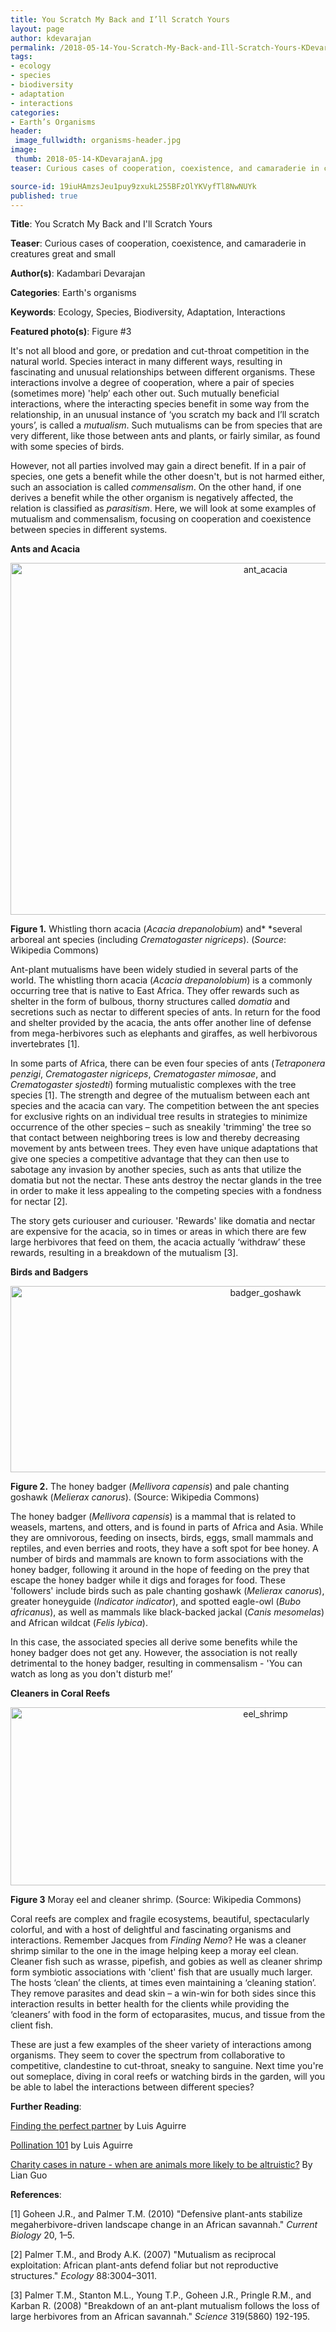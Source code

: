 ```yaml
---
title: You Scratch My Back and I’ll Scratch Yours
layout: page
author: kdevarajan
permalink: /2018-05-14-You-Scratch-My-Back-and-Ill-Scratch-Yours-KDevarajan/
tags:
- ecology
- species
- biodiversity
- adaptation
- interactions
categories:
- Earth’s Organisms
header:
 image_fullwidth: organisms-header.jpg
image:
 thumb: 2018-05-14-KDevarajanA.jpg
teaser: Curious cases of cooperation, coexistence, and camaraderie in creatures great and small.

source-id: 19iuHAmzsJeu1puy9zxukL255BFzOlYKVyfTl8NwNUYk
published: true
---
```

**Title**: You Scratch My Back and I'll Scratch Yours

**Teaser**: Curious cases of cooperation, coexistence, and camaraderie in creatures great and small

**Author(s)**: Kadambari Devarajan

**Categories**: Earth's organisms

**Keywords**: Ecology, Species, Biodiversity, Adaptation, Interactions

**Featured photo(s)**: Figure #3

It's not all blood and gore, or predation and cut-throat competition in the natural world. Species interact in many different ways, resulting in fascinating and unusual relationships between different organisms. These interactions involve a degree of cooperation, where a pair of species (sometimes more) 'help’ each other out. Such mutually beneficial interactions, where the interacting species benefit in some way from the relationship, in an unusual instance of ‘you scratch my back and I’ll scratch yours’, is called a *mutualism*. Such mutualisms can be from species that are very different, like those between ants and plants, or fairly similar, as found with some species of birds. 

However, not all parties involved may gain a direct benefit. If in a pair of species, one gets a benefit while the other doesn't, but is not harmed either, such an association is called *commensalism*. On the other hand, if one derives a benefit while the other organism is negatively affected, the relation is classified as *parasitism*. Here, we will look at some examples of mutualism and commensalism, focusing on cooperation and coexistence between species in different systems.

**Ants and Acacia**

<center><a data-flickr-embed="true"  href="https://www.flickr.com/photos/139839751@N06/39113780110/in/dateposted-friend/" title="ant_acacia"><img src="https://farm1.staticflickr.com/804/39113780110_f16d73c63a_c.jpg" width="800" height="563" alt="ant_acacia"></a><script async src="//embedr.flickr.com/assets/client-code.js" charset="utf-8"></script></center>

**Figure 1.** Whistling thorn acacia (*Acacia drepanolobium*) and* *several arboreal ant species (including *Crematogaster nigriceps*). (*Source*: Wikipedia Commons)

Ant-plant mutualisms have been widely studied in several parts of the world. The whistling thorn acacia (*Acacia drepanolobium*) is a commonly occurring tree that is native to East Africa. They offer rewards such as shelter in the form of bulbous, thorny structures called *domatia* and secretions such as nectar to different species of ants. In return for the food and shelter provided by the acacia, the ants offer another line of defense from mega-herbivores such as elephants and giraffes, as well herbivorous invertebrates [1]. 

In some parts of Africa, there can be even four species of ants (*Tetraponera penzigi*, *Crematogaster nigriceps*, *Crematogaster mimosae*, and *Crematogaster sjostedti*) forming mutualistic complexes with the tree species [1]. The strength and degree of the mutualism between each ant species and the acacia can vary. The competition between the ant species for exclusive rights on an individual tree results in strategies to minimize occurrence of the other species – such as sneakily 'trimming' the tree so that contact between neighboring trees is low and thereby decreasing movement by ants between trees. They even have unique adaptations that give one species a competitive advantage that they can then use to sabotage any invasion by another species, such as ants that utilize the domatia but not the nectar. These ants destroy the nectar glands in the tree in order to make it less appealing to the competing species with a fondness for nectar [2].

The story gets curiouser and curiouser. 'Rewards' like domatia and nectar are expensive for the acacia, so in times or areas in which there are few large herbivores that feed on them, the acacia actually ‘withdraw’ these rewards, resulting in a breakdown of the mutualism [3]. 

**Birds and Badgers**

<center><a data-flickr-embed="true"  href="https://www.flickr.com/photos/139839751@N06/39113780980/in/dateposted-friend/" title="badger_goshawk"><img src="https://farm1.staticflickr.com/793/39113780980_7b34ce719b_c.jpg" width="800" height="298" alt="badger_goshawk"></a><script async src="//embedr.flickr.com/assets/client-code.js" charset="utf-8"></script></center>

**Figure 2.** The honey badger (*Mellivora capensis*) and  pale chanting goshawk (*Melierax canorus*). (Source: Wikipedia Commons)

The honey badger (*Mellivora capensis*) is a mammal that is related to weasels, martens, and otters, and is found in parts of Africa and Asia. While they are omnivorous, feeding on insects, birds, eggs, small mammals and reptiles, and even berries and roots, they have a soft spot for bee honey. A number of birds and mammals are known to form associations with the honey badger, following it around in the hope of feeding on the prey that escape the honey badger while it digs and forages for food. These 'followers' include birds such as pale chanting goshawk (*Melierax canorus*), greater honeyguide (*Indicator indicator*), and spotted eagle-owl (*Bubo africanus*), as well as mammals like  black-backed jackal (*Canis mesomelas*) and African wildcat (*Felis lybica*).

In this case, the associated species all derive some benefits while the honey badger does not get any. However, the association is not really detrimental to the honey badger, resulting in commensalism - 'You can watch as long as you don't disturb me!’

**Cleaners in Coral Reefs**

<center><a data-flickr-embed="true"  href="https://www.flickr.com/photos/139839751@N06/39113781910/in/dateposted-friend/" title="eel_shrimp"><img src="https://farm1.staticflickr.com/789/39113781910_9070c4c195_c.jpg" width="800" height="285" alt="eel_shrimp"></a><script async src="//embedr.flickr.com/assets/client-code.js" charset="utf-8"></script></center>

**Figure 3** Moray eel and cleaner shrimp. (Source: Wikipedia Commons)

Coral reefs are complex and fragile ecosystems, beautiful, spectacularly colorful, and with a host of delightful and fascinating organisms and interactions. Remember Jacques from *Finding Nemo*? He was a cleaner shrimp similar to the one in the image helping keep a moray eel clean. Cleaner fish such as wrasse, pipefish, and gobies as well as cleaner shrimp form symbiotic associations with 'client' fish that are usually much larger. The hosts ‘clean’ the clients, at times even maintaining a ‘cleaning station’. They remove parasites and dead skin – a win-win for both sides since this interaction results in better health for the clients while providing the ‘cleaners’ with food in the form of ectoparasites, mucus, and tissue from the client fish. 

These are just a few examples of the sheer variety of interactions among organisms. They seem to cover the spectrum from collaborative to competitive, clandestine to cut-throat, sneaky to sanguine. Next time you're out someplace, diving in coral reefs or watching birds in the garden, will you be able to label the interactions between different species? 

**Further Reading**:

[Finding the perfect partner](http://thatslifesci.com/2017-03-20-Finding-the-Perfect-Partner-LAguirre/) by Luis Aguirre

[Pollination 101](http://thatslifesci.com/2017-01-05-Pollination-101-AGuirre/) by Luis Aguirre

[Charity cases in nature - when are animals more likely to be altruistic?](http://thatslifesci.com/2016-09-01-Charity-Cases-In-Nature-LGuo/) By Lian Guo

**References**:

[1] Goheen J.R., and Palmer T.M. (2010) "Defensive plant-ants stabilize megaherbivore-driven landscape change in an African savannah." *Current Biology* 20, 1–5.

[2] Palmer T.M., and Brody A.K. (2007) "Mutualism as reciprocal exploitation: African plant-ants defend foliar but not reproductive structures." *Ecology* 88:3004–3011.

[3] Palmer T.M., Stanton M.L., Young T.P., Goheen J.R., Pringle R.M., and Karban R. (2008) "Breakdown of an ant-plant mutualism follows the loss of large herbivores from an African savannah."  *Science* 319(5860) 192-195.

